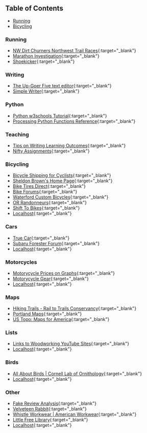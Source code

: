## Table of Contents

-   [Running](#Running)
-   [Bicycling](#Bicycling)

### Running 
  -   [NW Dirt Churners Northwest Trail Races](https://nwdirtchurners.com/northwest-trail-races/){:target="_blank"}
  -   [Marathon Investigation](https://www.marathoninvestigation.com/){:target="_blank"}
  -   [Shoekicker](https://shoekicker.com/){:target="_blank"}

### Writing
-   [The Up-Goer Five text editor](http://splasho.com/upgoer5/){:target="_blank"}
-   [Simple Writer](https://xkcd.com/simplewriter/){:target="_blank"}

### Python 
-   [Python w3schools Tutorial](https://www.w3schools.com/python/default.asp){:target="_blank"}
-   [Processing Python Functions Reference](https://py.processing.org/reference/){:target="_blank"}

### Teaching 
-   [Tips on Writing Learning Outcomes](https://www.library.illinois.edu/staff/infolit/learningoutcomes/){:target="_blank"}
-   [Nifty Assignments](http://nifty.stanford.edu/){:target="_blank"}

### Bicycling 
-   [Bicycle Shipping for Cyclists](https://www.bikeflights.com/){:target="_blank"}
-   [Sheldon Brown's Home Page](https://www.sheldonbrown.com/home.html){:target="_blank"}
-   [Bike Tires Direct](https://www.biketiresdirect.com/){:target="_blank"}
-   [Bike Forums](https://www.bikeforums.net/forum.php){:target="_blank"}
-   [Waterford Custom Bicycles](https://waterfordbikes.com/w/){:target="_blank"}
-   [OR Randonneurs](http://www.orrandonneurs.org/){:target="_blank"}
-   [Shift To Bikes](http://www.shift2bikes.org/){:target="_blank"}
-   [Localhost](http://localhost/){:target="_blank"}

### Cars 
-   [True Car](https://www.truecar.com/){:target="_blank"}
-   [Subaru Forester Forum](https://www.subaruforester.org/){:target="_blank"}
-   [Localhost](http://localhost/){:target="_blank"}

### Motorcycles 
-   [Motorycycle Prices on Graphs](https://motorcyclegraph.com/){:target="_blank"}
-   [Motorycycle Gear](http://www.motorcyclegear.com/){:target="_blank"}
-   [Localhost](http://localhost/){:target="_blank"}

### Maps 
-   [Hiking Trails - Rail to Trails Conservancy](https://www.traillink.com/trailsearch/?city=portland&state=OR){:target="_blank"}
-   [Portland Maps](https://www.portlandmaps.com/){:target="_blank"}
-   [US Topo: Maps for America](https://www.usgs.gov/core-science-systems/national-geospatial-program/us-topo-maps-america?qt-science_support_page_related_con=0#qt-science_support_page_related_con){:target="_blank"}

### Lists 
-   [Links to Woodworking YouTube Sites](http://woodgears.ca/links.html){:target="_blank"}
-   [Localhost](http://localhost/){:target="_blank"}

### Birds 
-   [All About Birds | Cornell Lab of Ornithology](https://www.allaboutbirds.org/){:target="_blank"}
-   [Localhost](http://localhost/){:target="_blank"}

### Other 
-   [Fake Review Analysis](https://www.fakespot.com/){:target="_blank"}
-   [Velveteen Rabbit](http://digital.library.upenn.edu/women/williams/rabbit/rabbit.html){:target="_blank"}
-   [Whistle Workwear | American Workwear](http://www.americanworkwear.com/){:target="_blank"}
-   [Little Free Library](https://littlefreelibrary.org/){:target="_blank"}
-   [Localhost](http://localhost/){:target="_blank"}
